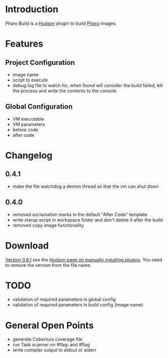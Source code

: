 # Introduction #

Pharo Build is a [Hudson](http://www.hudson-ci.org/) plugin to build [Pharo](http://www.pharo-project.org) images.

# Features #
## Project Configuration ##
  * image name
  * script to execute
  * debug log file to watch for, when found will consider the build failed, kill the process and write the contents to the console
## Global Configuration ##
  * VM executable
  * VM parameters
  * before code
  * after code

# Changelog #
## 0.4.1 ##
  * make the file watchdog a demon thread so that the vm can shut down
## 0.4.0 ##
  * removed exclamation marks in the default "After Code" template
  * write starup script in workspace folder and don't delete it after the build
  * removed copy image functionality

# Download #
[Version 0.6.1](https://seaside.googlecode.com/svn/repo/st/seaside/pharo-build/0.6.1/pharo-build-0.6.1.hpi) see the [Hudson page on manually installing plugins](http://wiki.hudson-ci.org/display/HUDSON/Plugins). You need to remove the version from the file name.

# TODO #
  * validation of required parameters in global config
  * validation of required parameters in build config (image name)


# General Open Points #
  * generate Cobertura coverage file
  * run Task scanner on #flag: and #flag
  * write compiler output to stdout or stderr